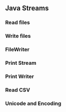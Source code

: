 ## Java Streams

### Read files

### Write files

### FileWriter

### Print Stream

### Print Writer

### Read CSV

### Unicode and Encoding

